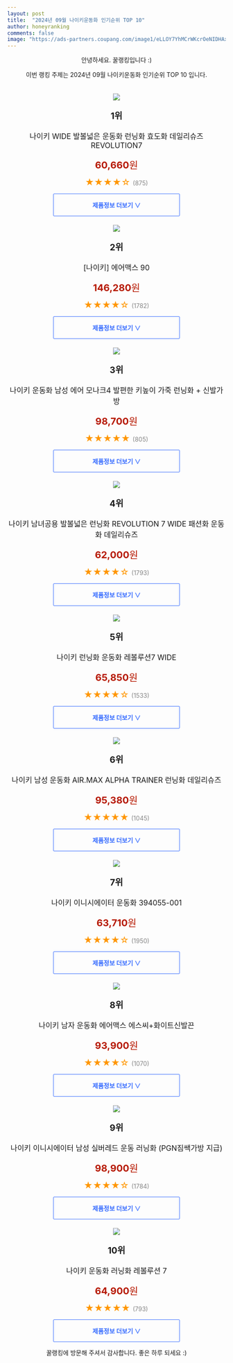 ```yaml
---
layout: post
title:  "2024년 09월 나이키운동화 인기순위 TOP 10"
author: honeyranking
comments: false
image: "https://ads-partners.coupang.com/image1/eLLOY7YhMCrWKcrOeNIDHAxxIWuIo7xD5PMWP2vriqs21lGkDAxDWTJXT-jd3nNUe8MdECUsJHN0RYqwzw5-Zv0-cJqc4ngv48jCMmbQ2J-iC23A8v_yGtpGkLrTQGcL-J3umJKGR04jPwr1Oc63x-GulMnji3RQRQUkzDBXoQ0NEgj3QX4kLnIeG0DNusIXTioqxlCWZF6EzNH2Mx5asbkFwk_S1Z5alo_JkFV_NEiDjGLpvldwmxfsp0Pp_hDmdFL8o3UpKBpZSfhQau-OZ-_QyF8iLLCgVcMifv0kLo-hhFMHLwnMsNlZ"
---
```

<p style="text-align: center;">안녕하세요. 꿀랭킹입니다 :)</p>
<p style="text-align: center;">이번 랭킹 주제는 2024년 09월 나이키운동화 인기순위 TOP 10 입니다.</p><center><img src="https://ads-partners.coupang.com/image1/eLLOY7YhMCrWKcrOeNIDHAxxIWuIo7xD5PMWP2vriqs21lGkDAxDWTJXT-jd3nNUe8MdECUsJHN0RYqwzw5-Zv0-cJqc4ngv48jCMmbQ2J-iC23A8v_yGtpGkLrTQGcL-J3umJKGR04jPwr1Oc63x-GulMnji3RQRQUkzDBXoQ0NEgj3QX4kLnIeG0DNusIXTioqxlCWZF6EzNH2Mx5asbkFwk_S1Z5alo_JkFV_NEiDjGLpvldwmxfsp0Pp_hDmdFL8o3UpKBpZSfhQau-OZ-_QyF8iLLCgVcMifv0kLo-hhFMHLwnMsNlZ" style="margin-top:20px" /></center><p style="text-align: center; font-size: 20px"><b>1위</b></p><p style="text-align: center; font-size: 17px">나이키 WIDE 발볼넓은 운동화 런닝화 효도화 데일리슈즈 REVOLUTION7</p><p style="text-align: center;"><span style="color: #b61800; font-size: 22px;"><b>60,660</b>원</span></p><p style="text-align: center;"><span style="color: #ff9600; font-size: 20px;">★★★★☆ </span><span style="color: #878787;">(875)</span></p><center><a href="https://link.coupang.com/re/AFFSDP?lptag=AF3899140&subid=honeyrank&pageKey=7686886419&itemId=20545316375&vendorItemId=87621764643&traceid=V0-153-2362108d2c88b48a&requestid=20240901130000350242885900&token=31850C%7CGM"><div style="font-size: 14px; display: inline-block; padding: 15px 90px; color: #346aff; border-radius: 2px; border: 1px solid #346aff; cursor: pointer;"><b>제품정보 더보기 &or;</b></div></a></center><center><img src="https://ads-partners.coupang.com/image1/-8LQlpgn6cWHv_kC-woehnFhnbrZYYSr3mJSYwVdPZrRH6Ib1A9DyIbUCu5T_wGTL-X2tMkVBbABdjkRm2wkTi2jfq2-_GhtuNYqCA8rdVeoK2qCuu76e8RhBGsTYPfGSJBViuqprL6YnAyX88hkTwAMH4fyl39PvesE0FlpuuHVDTPAWabUkZKfR0-QecC6dBNNNoqStBH6VmjZpXg4PpY4vWIJGLURDebOcorCGY4iiDE2-AdO51BMnYsbmtVhGwDfvBpbEtyaMNtE48u7uMPxkT--XEgVdEY=" style="margin-top:20px" /></center><p style="text-align: center; font-size: 20px"><b>2위</b></p><p style="text-align: center; font-size: 17px">[나이키] 에어맥스 90</p><p style="text-align: center;"><span style="color: #b61800; font-size: 22px;"><b>146,280</b>원</span></p><p style="text-align: center;"><span style="color: #ff9600; font-size: 20px;">★★★★☆ </span><span style="color: #878787;">(1782)</span></p><center><a href="https://link.coupang.com/re/AFFSDP?lptag=AF3899140&subid=honeyrank&pageKey=6584047682&itemId=21296109424&vendorItemId=84298679897&traceid=V0-153-acbd3216319db1a7&requestid=20240901130000350242885900&token=31850C%7CGM"><div style="font-size: 14px; display: inline-block; padding: 15px 90px; color: #346aff; border-radius: 2px; border: 1px solid #346aff; cursor: pointer;"><b>제품정보 더보기 &or;</b></div></a></center><center><img src="https://ads-partners.coupang.com/image1/wrlCYLuulX6QhFCqwnSdTFzeQ6JMqCmjudWIRZb6wd-gCVQ61m4HiRGnCMnGGFjFZQUlfXFvEUbrr5t7WyJiSKvudl176ynCq_FCHaXtQbNHGeq6ERFQcYcqqMceviE1dSZeWjC8_nbuZ7JP9vQWuxb5DrlWrzB0EhFneZ3axso4VTQq0sKSA14AgCGSh0PSEIfWe0fVKU1GaAmAkv7Sxco9j16N6mKosEps8bTOozBjxD-hawMCL2dD1fAO8hB3-DDp09oJDoCLs7SasU9UQgOBR5mmKu_jYZWFGLj8Af15YC6t3PJhvgvk" style="margin-top:20px" /></center><p style="text-align: center; font-size: 20px"><b>3위</b></p><p style="text-align: center; font-size: 17px">나이키 운동화 남성 에어 모나크4 발편한 키높이 가죽 런닝화 + 신발가방</p><p style="text-align: center;"><span style="color: #b61800; font-size: 22px;"><b>98,700</b>원</span></p><p style="text-align: center;"><span style="color: #ff9600; font-size: 20px;">★★★★★ </span><span style="color: #878787;">(805)</span></p><center><a href="https://link.coupang.com/re/AFFSDP?lptag=AF3899140&subid=honeyrank&pageKey=7969555564&itemId=22068288458&vendorItemId=89115417112&traceid=V0-153-203a6786ac5ddc6e&requestid=20240901130000350242885900&token=31850C%7CGM"><div style="font-size: 14px; display: inline-block; padding: 15px 90px; color: #346aff; border-radius: 2px; border: 1px solid #346aff; cursor: pointer;"><b>제품정보 더보기 &or;</b></div></a></center><center><img src="https://ads-partners.coupang.com/image1/p7FlaABlqzXlEgMdp2x1_7xzDJ2oxht-gl371tRePs8zXVot1kms-q0ZWZSWl7sSMAA-CHI16oa3HAkRhouohoipMHoFi9jwUbaT4tvoko8Wg_13oKbkQvJSlBZ6XSTZknwQ_LKy2cXYNZah6Q0g2qENAPTxPdu1DMaR9eq0fNaym1f9-p3I_LnyhBAF_HuBhzZ_NpJIzqENw7uuQB76sWf_esIrDzi_OAsA4YEFUxdyVOHA89vS2Kp_EYRbkfnUXyGynnDVrQ04s2Wzkc_QjUGNEuAsIds6iXiLNpRQqsnmrfBcws21jLMz" style="margin-top:20px" /></center><p style="text-align: center; font-size: 20px"><b>4위</b></p><p style="text-align: center; font-size: 17px">나이키 남녀공용 발볼넓은 런닝화 REVOLUTION 7 WIDE 패션화 운동화 데일리슈즈</p><p style="text-align: center;"><span style="color: #b61800; font-size: 22px;"><b>62,000</b>원</span></p><p style="text-align: center;"><span style="color: #ff9600; font-size: 20px;">★★★★☆ </span><span style="color: #878787;">(1793)</span></p><center><a href="https://link.coupang.com/re/AFFSDP?lptag=AF3899140&subid=honeyrank&pageKey=7670286558&itemId=20459455288&vendorItemId=90933989129&traceid=V0-153-dce4f1c8cfe409a9&requestid=20240901130000350242885900&token=31850C%7CGM"><div style="font-size: 14px; display: inline-block; padding: 15px 90px; color: #346aff; border-radius: 2px; border: 1px solid #346aff; cursor: pointer;"><b>제품정보 더보기 &or;</b></div></a></center><center><img src="https://ads-partners.coupang.com/image1/3m_VZPlFZPQQa0Gx3sJDwtWog4LHmGDyi6KUZUOA6y6wTnuWaXgTQXZz1XRMZvf-OvM_O5NiUl34nu7PhBWT3Ha8wHodXYEJphyFNuykDgetEdBYhLFnhABHig3qGzHB7IWRHY3n3ZHcv1b6UAYv9tFYEgzY3G-r4Vk6sP3aVFeRDDTBH55HduYJVH_jQElDidieJ8E36gU3HeGkfSkLkRzQEsxKXN8D1Ln5luPLwgaOZZSjypJXW7SL1delxa6KO2uAUYjvWweelnUMVxCFAFh-qg3cyqQcRDm7gavIjpL0GnjLMocCQ69z" style="margin-top:20px" /></center><p style="text-align: center; font-size: 20px"><b>5위</b></p><p style="text-align: center; font-size: 17px">나이키 런닝화 운동화 레볼루션7 WIDE</p><p style="text-align: center;"><span style="color: #b61800; font-size: 22px;"><b>65,850</b>원</span></p><p style="text-align: center;"><span style="color: #ff9600; font-size: 20px;">★★★★☆ </span><span style="color: #878787;">(1533)</span></p><center><a href="https://link.coupang.com/re/AFFSDP?lptag=AF3899140&subid=honeyrank&pageKey=7708701007&itemId=20658162358&vendorItemId=88422911473&traceid=V0-153-e98fe0a2076f0c42&requestid=20240901130000350242885900&token=31850C%7CGM"><div style="font-size: 14px; display: inline-block; padding: 15px 90px; color: #346aff; border-radius: 2px; border: 1px solid #346aff; cursor: pointer;"><b>제품정보 더보기 &or;</b></div></a></center><center><img src="https://ads-partners.coupang.com/image1/kmeZoUSlsMp7E0V4klD1GcT1Q-154gXv97T0udqYW2MPlRU-boLKopAOGYzdYJ3swtt8Hejkrk5zS8uDk-FL8D6sfpZ57EYWLTVuR-jz16LcTEuC39JuJE2j0x9bhSI4catNYZECqZAoW3hNAa6y1C8dlROY42KvLm2b9mVa5wMBpyVlTM6GRX9KOnqebAPnQn96J6pMYyfxN2608KHH9Ae02un5BJ5E5R-BGIRzADH1FRy9n2UKxlmQZDHYGhuGR_7s1KRcME0dNmhambgzVzTSba9vsIefMXe9Xe7OvRKzCJEDU8uD9lnL" style="margin-top:20px" /></center><p style="text-align: center; font-size: 20px"><b>6위</b></p><p style="text-align: center; font-size: 17px">나이키 남성 운동화 AIR.MAX ALPHA TRAINER 런닝화 데일리슈즈</p><p style="text-align: center;"><span style="color: #b61800; font-size: 22px;"><b>95,380</b>원</span></p><p style="text-align: center;"><span style="color: #ff9600; font-size: 20px;">★★★★★ </span><span style="color: #878787;">(1045)</span></p><center><a href="https://link.coupang.com/re/AFFSDP?lptag=AF3899140&subid=honeyrank&pageKey=7538673301&itemId=19812146860&vendorItemId=86914269259&traceid=V0-153-431133b4b6142298&requestid=20240901130000350242885900&token=31850C%7CGM"><div style="font-size: 14px; display: inline-block; padding: 15px 90px; color: #346aff; border-radius: 2px; border: 1px solid #346aff; cursor: pointer;"><b>제품정보 더보기 &or;</b></div></a></center><center><img src="https://ads-partners.coupang.com/image1/_3PRFhkpNrX08CGy_2lACfUrMAA7EBwLZbsxDOpDkgQ2jA4S1VMVssAN-dVlslRIamHXl8rVzKk2QfKp9iumwZ8iUnC0ad6oBuSm0AVToT-7Ttjqjv-c2z64y-cBZc6yEtpD01YwQwtcOzFqjPrckunrnCv-oit25jcWB_UBZU7HcIQ9HOH_BWB234SxY3MlK2dQ92FCLRw65UR5PGJh9oib81enXjMKF4uFwt1xj5S-Ml7sD3eXSenkXQ78kZ4l6XEsrWQaTu-cP02NnCOprX6as8IvWTl3-XgUPFLqocR-xygrJioAkT8=" style="margin-top:20px" /></center><p style="text-align: center; font-size: 20px"><b>7위</b></p><p style="text-align: center; font-size: 17px">나이키 이니시에이터 운동화 394055-001</p><p style="text-align: center;"><span style="color: #b61800; font-size: 22px;"><b>63,710</b>원</span></p><p style="text-align: center;"><span style="color: #ff9600; font-size: 20px;">★★★★☆ </span><span style="color: #878787;">(1950)</span></p><center><a href="https://link.coupang.com/re/AFFSDP?lptag=AF3899140&subid=honeyrank&pageKey=1977894272&itemId=23289226727&vendorItemId=90436151560&traceid=V0-153-d7876e08bd8fb12f&requestid=20240901130000350242885900&token=31850C%7CGM"><div style="font-size: 14px; display: inline-block; padding: 15px 90px; color: #346aff; border-radius: 2px; border: 1px solid #346aff; cursor: pointer;"><b>제품정보 더보기 &or;</b></div></a></center><center><img src="https://ads-partners.coupang.com/image1/B5djXP6LENfNkPh5B-gx8RI1E0D4gzSlP1yE2Ntb_ntnsEMSxaA9S0wvFXmhS0VBbSBFYuXMv9IJLE5vNKNdyPrx8vIp_Ne73Dt0V2aXdvozVRVr2fG7Xg_SUssFSOI_9JI5OyrIpGoYZpn8nmCEnDhC-6IDLNdJ1eVDTyIdgNl-GAue1TlzECoqygWJV7g35gtIndzHhKitZ6Gh6As6e19o2IiDOyyseVy_8BgT9ynx3TIxjsWCsgrjzPZNNvVuHN1NPxPQhfl82rt98EpZo5-wJ7rk2GfjDGaYeJ1-lCpDZ02oryeYMS2x9g==" style="margin-top:20px" /></center><p style="text-align: center; font-size: 20px"><b>8위</b></p><p style="text-align: center; font-size: 17px">나이키 남자 운동화 에어맥스 에스씨+화이트신발끈</p><p style="text-align: center;"><span style="color: #b61800; font-size: 22px;"><b>93,900</b>원</span></p><p style="text-align: center;"><span style="color: #ff9600; font-size: 20px;">★★★★☆ </span><span style="color: #878787;">(1070)</span></p><center><a href="https://link.coupang.com/re/AFFSDP?lptag=AF3899140&subid=honeyrank&pageKey=7795433867&itemId=21099182578&vendorItemId=82387169315&traceid=V0-153-7538f1e6c251439a&requestid=20240901130000350242885900&token=31850C%7CGM"><div style="font-size: 14px; display: inline-block; padding: 15px 90px; color: #346aff; border-radius: 2px; border: 1px solid #346aff; cursor: pointer;"><b>제품정보 더보기 &or;</b></div></a></center><center><img src="https://ads-partners.coupang.com/image1/p7W682FnE6A9JV5opwtS5O8upE4Xz0t9u5OKmPlxki_HbMnW64nwy0aTmvvy_b72fFWgnSUmd6xgMhXp9n4tcZUdat9Er4gaG-4AWk7rMHnoVbzGlpfAlHpTNN5My3zgyaja2nFof1ixx_S_8iPoxyxTy3VxSMgrfv1P3DIHc16aTf4ogoC0mpbCOV_cNBhUEI2NPSssQa6h_mwvy2-VXKB1-P5utGtVD5v8460_BfgVQz5TPThiL7IaXtXZjB2eHAeqJukkJxcgcEjj7ki1867uBfJlV9cZzRZg-I2HHcZsms812UumMFyH" style="margin-top:20px" /></center><p style="text-align: center; font-size: 20px"><b>9위</b></p><p style="text-align: center; font-size: 17px">나이키 이니시에이터 남성 실버레드 운동 러닝화 (PGN짐쌕가방 지급)</p><p style="text-align: center;"><span style="color: #b61800; font-size: 22px;"><b>98,900</b>원</span></p><p style="text-align: center;"><span style="color: #ff9600; font-size: 20px;">★★★★☆ </span><span style="color: #878787;">(1784)</span></p><center><a href="https://link.coupang.com/re/AFFSDP?lptag=AF3899140&subid=honeyrank&pageKey=8051806293&itemId=22584575067&vendorItemId=89626322438&traceid=V0-153-f706dee405e39a9a&requestid=20240901130000350242885900&token=31850C%7CGM"><div style="font-size: 14px; display: inline-block; padding: 15px 90px; color: #346aff; border-radius: 2px; border: 1px solid #346aff; cursor: pointer;"><b>제품정보 더보기 &or;</b></div></a></center><center><img src="https://ads-partners.coupang.com/image1/3kwDuHieNPxzh4tq3jiCOmt6g_frbZs9FpX_oPIdg55t8bXkIRmXGzpUa7E_tfyjopJxEzxzqMNQg5qTULuFxHFT4niNHpouQlbr4s_p56AkaGZ8U2shzrF6ci-zvBc8K8ljwOSUSFSG1uzhNrNIU7dtovGf3XlT5-dkBq6d5Hn7QlsZJ500z-6sL5qLvpdxt_BWYSaODSwtEtdVNl7P0P0cKTUZhjJKJLLC6dHbFh46fXbgZkVHy8Sk0d-BlLtZdolgo0mXK8OjtQi621kOnCAzXhJw6gIkB-9CpbrFhMSRcMI0Nq5FEhQ=" style="margin-top:20px" /></center><p style="text-align: center; font-size: 20px"><b>10위</b></p><p style="text-align: center; font-size: 17px">나이키 운동화 러닝화 레볼루션 7</p><p style="text-align: center;"><span style="color: #b61800; font-size: 22px;"><b>64,900</b>원</span></p><p style="text-align: center;"><span style="color: #ff9600; font-size: 20px;">★★★★★ </span><span style="color: #878787;">(793)</span></p><center><a href="https://link.coupang.com/re/AFFSDP?lptag=AF3899140&subid=honeyrank&pageKey=7707032718&itemId=20649385275&vendorItemId=90914481478&traceid=V0-153-f2e1c90cf853426d&requestid=20240901130000350242885900&token=31850C%7CGM"><div style="font-size: 14px; display: inline-block; padding: 15px 90px; color: #346aff; border-radius: 2px; border: 1px solid #346aff; cursor: pointer;"><b>제품정보 더보기 &or;</b></div></a></center><p style="text-align: center;">꿀랭킹에 방문해 주셔서 감사합니다. 좋은 하루 되세요 :)</p>